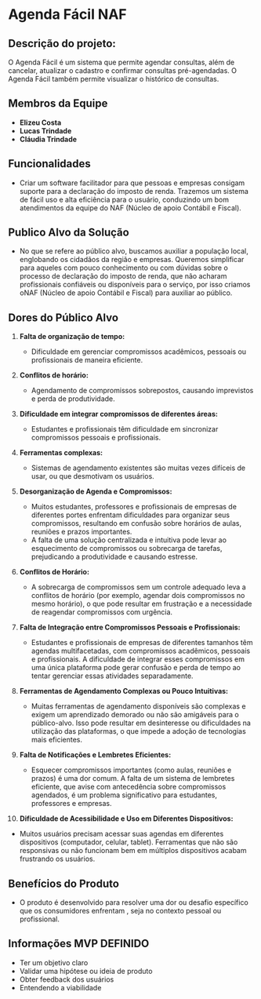 # Agenda Fácil NAF

## Descrição do projeto:

O Agenda Fácil é um sistema que permite agendar consultas, além de cancelar, atualizar o cadastro e confirmar consultas pré-agendadas. O Agenda Fácil também permite visualizar o histórico de consultas.
  
## Membros da Equipe
- **Elizeu Costa**
- **Lucas Trindade**
- **Cláudia Trindade**
 
## Funcionalidades

  - Criar um software facilitador para que pessoas e empresas consigam suporte para a declaração do imposto de renda. Trazemos um sistema de fácil uso e alta eficiência para o usuário, conduzindo um bom atendimentos da equipe do NAF (Núcleo de apoio Contábil e Fiscal).

## Publico Alvo da Solução
- No que se refere ao público alvo, buscamos auxiliar a população local, englobando os cidadãos da região e empresas. Queremos simplificar para aqueles com pouco conhecimento ou com dúvidas sobre o processo de declaração do imposto de renda, que não acharam profissionais confiáveis ou disponíveis para o serviço, por isso criamos oNAF (Núcleo de apoio Contábil e Fiscal) para auxiliar ao público.
 
## Dores do Público Alvo
1. **Falta de organização de tempo:** 
   - Dificuldade em gerenciar compromissos acadêmicos, pessoais ou profissionais de maneira eficiente.
     
2. **Conflitos de horário:** 
   - Agendamento de compromissos sobrepostos, causando imprevistos e perda de produtividade.
     
3. **Dificuldade em integrar compromissos de diferentes áreas:**
    - Estudantes e profissionais têm dificuldade em sincronizar compromissos pessoais e profissionais.
      
4. **Ferramentas complexas:** 
    - Sistemas de agendamento existentes são muitas vezes difíceis de usar, ou que desmotivam os usuários.
      
5. **Desorganização de Agenda e Compromissos:**
   - Muitos estudantes, professores e profissionais de empresas de diferentes portes enfrentam dificuldades para organizar seus compromissos, resultando em confusão sobre horários de aulas, reuniões e prazos importantes.
   - A falta de uma solução centralizada e intuitiva pode levar ao esquecimento de compromissos ou sobrecarga de tarefas, prejudicando a produtividade e causando estresse.

6. **Conflitos de Horário:**
   - A sobrecarga de compromissos sem um controle adequado leva a conflitos de horário (por exemplo, agendar dois compromissos no mesmo horário), o que pode resultar em frustração e a necessidade de reagendar compromissos com urgência.

7. **Falta de Integração entre Compromissos Pessoais e Profissionais:**
   - Estudantes e profissionais de empresas de diferentes tamanhos têm agendas multifacetadas, com compromissos acadêmicos, pessoais e profissionais. A dificuldade de integrar esses compromissos em uma única plataforma pode gerar confusão e perda de tempo ao tentar gerenciar essas atividades separadamente.

8. **Ferramentas de Agendamento Complexas ou Pouco Intuitivas:**
   - Muitas ferramentas de agendamento disponíveis são complexas e exigem um aprendizado demorado ou não são amigáveis para o público-alvo. Isso pode resultar em desinteresse ou dificuldades na utilização das plataformas, o que impede a adoção de tecnologias mais eficientes.

9. **Falta de Notificações e Lembretes Eficientes:**
   - Esquecer compromissos importantes (como aulas, reuniões e prazos) é uma dor comum. A falta de um sistema de lembretes eficiente, que avise com antecedência sobre compromissos agendados, é um problema significativo para estudantes, professores e empresas.

10. **Dificuldade de Acessibilidade e Uso em Diferentes Dispositivos:**
   - Muitos usuários precisam acessar suas agendas em diferentes dispositivos (computador, celular, tablet). Ferramentas que não são responsivas ou não funcionam bem em múltiplos dispositivos acabam frustrando os usuários.

## Benefícios do Produto

 - O produto é desenvolvido para resolver uma dor ou desafio específico que os consumidores enfrentam , seja no contexto pessoal ou profissional.

 ## Informações MVP DEFINIDO
 
- Ter um objetivo claro
- Validar uma hipótese ou ideia de produto
- Obter feedback dos usuários
- Entendendo a viabilidade
  
